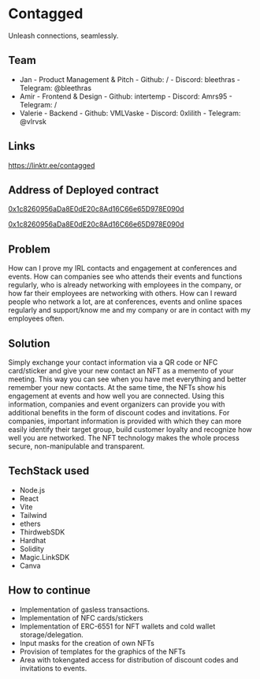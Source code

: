 # Contagged

Unleash connections, seamlessly. 

## Team

- Jan - Product Management & Pitch - Github: / - Discord: bleethras - Telegram: @bleethras
- Amir - Frontend & Design - Github: intertemp - Discord: Amrs95 - Telegram: /
- Valerie - Backend - Github: VMLVaske - Discord: 0xlilith - Telegram: @vlrvsk

## Links

https://linktr.ee/contagged

## Address of Deployed contract

[0x1c8260956aDa8E0dE20c8Ad16C66e65D978E090d](https://alfajores.celoscan.io//address/0x1c8260956aDa8E0dE20c8Ad16C66e65D978E090d)

[0x1c8260956aDa8E0dE20c8Ad16C66e65D978E090d](https://mumbai.polygonscan.com/address/0x1c8260956aDa8E0dE20c8Ad16C66e65D978E090d)

## Problem

How can I prove my IRL contacts and engagement at conferences and events. How can companies see who attends their events and functions regularly, who is already networking with employees in the company, or how far their employees are networking with others. How can I reward people who network a lot, are at conferences, events and online spaces regularly and support/know me and my company or are in contact with my employees often.

## Solution

Simply exchange your contact information via a QR code or NFC card/sticker and give your new contact an NFT as a memento of your meeting. This way you can see when you have met everything and better remember your new contacts. At the same time, the NFTs show his engagement at events and how well you are connected. Using this information, companies and event organizers can provide you with additional benefits in the form of discount codes and invitations. For companies, important information is provided with which they can more easily identify their target group, build customer loyalty and recognize how well you are networked. The NFT technology makes the whole process secure, non-manipulable and transparent.

## TechStack used

- Node.js
- React
- Vite
- Tailwind
- ethers
- ThirdwebSDK
- Hardhat
- Solidity
- Magic.LinkSDK
- Canva

## How to continue

- Implementation of gasless transactions. 
- Implementation of NFC cards/stickers
- Implementation of ERC-6551 for NFT wallets and cold wallet storage/delegation. 
- Input masks for the creation of own NFTs
- Provision of templates for the graphics of the NFTs
- Area with tokengated access for distribution of discount codes and invitations to events.
